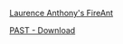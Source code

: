 
[Laurence Anthony's FireAnt](https://laurenceanthony.net/software/fireant)

[PAST - Download](https://past.en.lo4d.com/windows)
